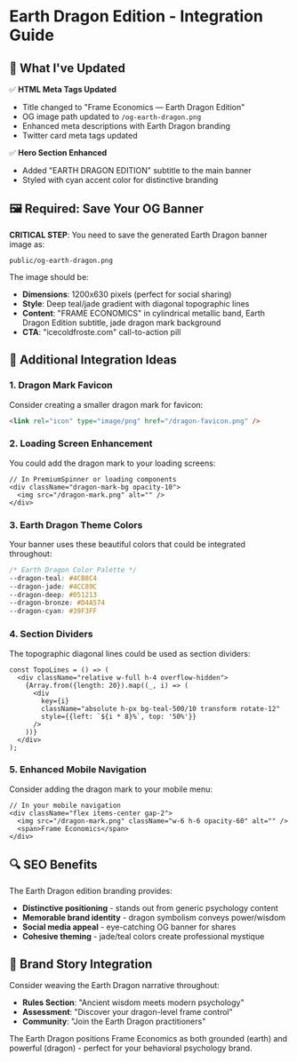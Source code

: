 # Earth Dragon Edition - Integration Guide

## 🎯 What I've Updated

✅ **HTML Meta Tags Updated**
- Title changed to "Frame Economics — Earth Dragon Edition"
- OG image path updated to `/og-earth-dragon.png`
- Enhanced meta descriptions with Earth Dragon branding
- Twitter card meta tags updated

✅ **Hero Section Enhanced**
- Added "EARTH DRAGON EDITION" subtitle to the main banner
- Styled with cyan accent color for distinctive branding

## 🖼️ Required: Save Your OG Banner

**CRITICAL STEP**: You need to save the generated Earth Dragon banner image as:
```
public/og-earth-dragon.png
```

The image should be:
- **Dimensions**: 1200x630 pixels (perfect for social sharing)
- **Style**: Deep teal/jade gradient with diagonal topographic lines
- **Content**: "FRAME ECONOMICS" in cylindrical metallic band, Earth Dragon Edition subtitle, jade dragon mark background
- **CTA**: "icecoldfroste.com" call-to-action pill

## 🚀 Additional Integration Ideas

### 1. Dragon Mark Favicon
Consider creating a smaller dragon mark for favicon:
```html
<link rel="icon" type="image/png" href="/dragon-favicon.png" />
```

### 2. Loading Screen Enhancement
You could add the dragon mark to your loading screens:
```tsx
// In PremiumSpinner or loading components
<div className="dragon-mark-bg opacity-10">
  <img src="/dragon-mark.png" alt="" />
</div>
```

### 3. Earth Dragon Theme Colors
Your banner uses these beautiful colors that could be integrated throughout:
```css
/* Earth Dragon Color Palette */
--dragon-teal: #4CB8C4
--dragon-jade: #4CC89C  
--dragon-deep: #051213
--dragon-bronze: #D4A574
--dragon-cyan: #39F3FF
```

### 4. Section Dividers
The topographic diagonal lines could be used as section dividers:
```tsx
const TopoLines = () => (
  <div className="relative w-full h-4 overflow-hidden">
    {Array.from({length: 20}).map((_, i) => (
      <div 
        key={i}
        className="absolute h-px bg-teal-500/10 transform rotate-12"
        style={{left: `${i * 8}%`, top: '50%'}}
      />
    ))}
  </div>
);
```

### 5. Enhanced Mobile Navigation
Consider adding the dragon mark to your mobile menu:
```tsx
// In your mobile navigation
<div className="flex items-center gap-2">
  <img src="/dragon-mark.png" className="w-6 h-6 opacity-60" alt="" />
  <span>Frame Economics</span>
</div>
```

## 🔍 SEO Benefits

The Earth Dragon edition branding provides:
- **Distinctive positioning** - stands out from generic psychology content
- **Memorable brand identity** - dragon symbolism conveys power/wisdom
- **Social media appeal** - eye-catching OG banner for shares
- **Cohesive theming** - jade/teal colors create professional mystique

## 🎨 Brand Story Integration

Consider weaving the Earth Dragon narrative throughout:
- **Rules Section**: "Ancient wisdom meets modern psychology"
- **Assessment**: "Discover your dragon-level frame control"
- **Community**: "Join the Earth Dragon practitioners"

The Earth Dragon positions Frame Economics as both grounded (earth) and powerful (dragon) - perfect for your behavioral psychology brand.
